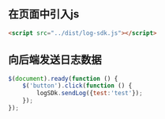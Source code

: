 ## 在页面中引入js

```html
<script src="../dist/log-sdk.js"></script>
```

## 向后端发送日志数据

```javascript
$(document).ready(function () {
    $('button').click(function () {
        logSDk.sendLog({test:'test'});
    });
});
```
